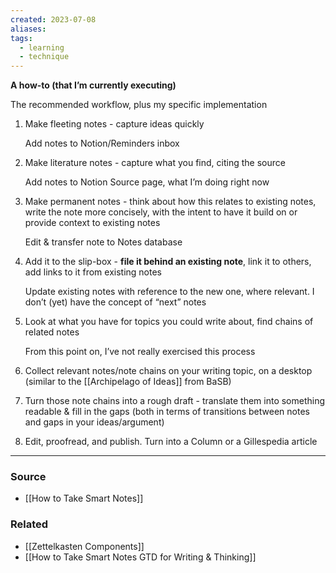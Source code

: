 ```yaml
---
created: 2023-07-08
aliases: 
tags:
  - learning
  - technique
---
```

**A how-to (that I’m currently executing)**

The recommended workflow, plus my specific implementation

1. Make fleeting notes - capture ideas quickly
    
    Add notes to Notion/Reminders inbox
    
2. Make literature notes - capture what you find, citing the source
    
    Add notes to Notion Source page, what I’m doing right now
    
3. Make permanent notes - think about how this relates to existing notes, write the note more concisely, with the intent to have it build on or provide context to existing notes
    
    Edit & transfer note to Notes database
    
4. Add it to the slip-box - **file it behind an existing note**, link it to others, add links to it from existing notes
    
    Update existing notes with reference to the new one, where relevant. I don’t (yet) have the concept of “next” notes
    
5. Look at what you have for topics you could write about, find chains of related notes
    
    From this point on, I’ve not really exercised this process
    
6. Collect relevant notes/note chains on your writing topic, on a desktop (similar to the [[Archipelago of Ideas]]  from BaSB)
7. Turn those note chains into a rough draft - translate them into something readable & fill in the gaps (both in terms of transitions between notes and gaps in your ideas/argument)
8. Edit, proofread, and publish.
Turn into a Column or a Gillespedia article

---

### Source
- [[How to Take Smart Notes]]

### Related
- [[Zettelkasten Components]] 
- [[How to Take Smart Notes  GTD for Writing & Thinking]]